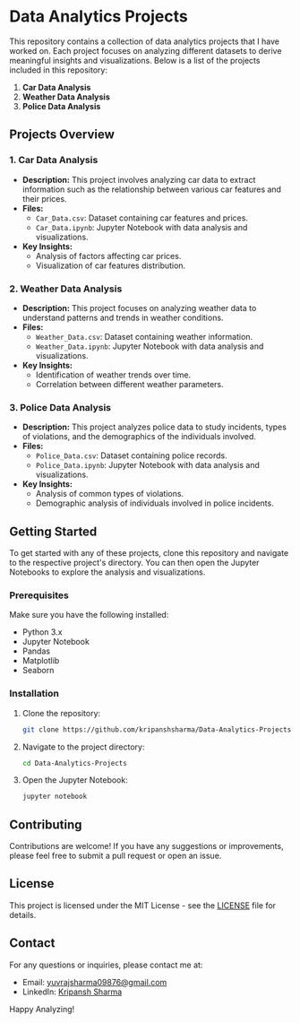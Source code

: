 # Data Analytics Projects

This repository contains a collection of data analytics projects that I have worked on. Each project focuses on analyzing different datasets to derive meaningful insights and visualizations. Below is a list of the projects included in this repository:

1. **Car Data Analysis**
2. **Weather Data Analysis**
3. **Police Data Analysis**

## Projects Overview

### 1. Car Data Analysis
- **Description:** This project involves analyzing car data to extract information such as the relationship between various car features and their prices.
- **Files:**
  - `Car_Data.csv`: Dataset containing car features and prices.
  - `Car_Data.ipynb`: Jupyter Notebook with data analysis and visualizations.
- **Key Insights:**
  - Analysis of factors affecting car prices.
  - Visualization of car features distribution.

### 2. Weather Data Analysis
- **Description:** This project focuses on analyzing weather data to understand patterns and trends in weather conditions.
- **Files:**
  - `Weather_Data.csv`: Dataset containing weather information.
  - `Weather_Data.ipynb`: Jupyter Notebook with data analysis and visualizations.
- **Key Insights:**
  - Identification of weather trends over time.
  - Correlation between different weather parameters.

### 3. Police Data Analysis
- **Description:** This project analyzes police data to study incidents, types of violations, and the demographics of the individuals involved.
- **Files:**
  - `Police_Data.csv`: Dataset containing police records.
  - `Police_Data.ipynb`: Jupyter Notebook with data analysis and visualizations.
- **Key Insights:**
  - Analysis of common types of violations.
  - Demographic analysis of individuals involved in police incidents.

## Getting Started

To get started with any of these projects, clone this repository and navigate to the respective project's directory. You can then open the Jupyter Notebooks to explore the analysis and visualizations.

### Prerequisites

Make sure you have the following installed:
- Python 3.x
- Jupyter Notebook
- Pandas
- Matplotlib
- Seaborn

### Installation

1. Clone the repository:
    ```sh
    git clone https://github.com/kripanshsharma/Data-Analytics-Projects.git
    ```
2. Navigate to the project directory:
    ```sh
    cd Data-Analytics-Projects
    ```
3. Open the Jupyter Notebook:
    ```sh
    jupyter notebook
    ```

## Contributing

Contributions are welcome! If you have any suggestions or improvements, please feel free to submit a pull request or open an issue.

## License

This project is licensed under the MIT License - see the [LICENSE](LICENSE) file for details.

## Contact

For any questions or inquiries, please contact me at:
- Email: yuvrajsharma09876@gmail.com
- LinkedIn: [Kripansh Sharma](https://www.linkedin.com/in/yuvraj-sharma-92a83327a/)

Happy Analyzing!
